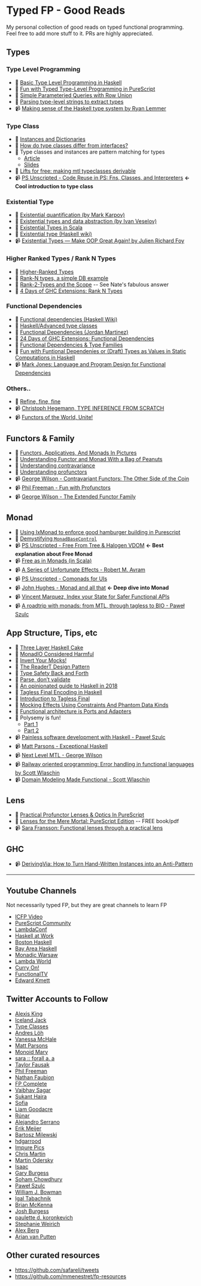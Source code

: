 # Typed FP - Good Reads
My personal collection of good reads on typed functional programming. Feel free to add more stuff to it. PRs are highly appreciated.

## Types

### Type Level Programming
- 📖 [Basic Type Level Programming in Haskell](https://www.parsonsmatt.org/2017/04/26/basic_type_level_programming_in_haskell.html)
- 📖 [Fun with Typed Type-Level Programming in PureScript](https://blog.wuct.me/fun-with-typed-type-level-programming-in-purescript-5f8af42cfec5)
- 📖 [Simple Parameteried Queries with Row Union](https://qiita.com/kimagure/items/9bae08513a5f2658de2c)
- 📖 [Parsing type-level strings to extract types](https://qiita.com/kimagure/items/6729a5d55ab99bcee8ec)
- 📹 [Making sense of the Haskell type system by Ryan Lemmer](https://www.youtube.com/watch?v=tJNU1H9XewM)

### Type Class
- 📖 [Instances and Dictionaries](https://www.schoolofhaskell.com/user/jfischoff/instances-and-dictionaries)
- 📖 [How do type classes differ from interfaces?](https://www.parsonsmatt.org/2017/01/07/how_do_type_classes_differ_from_interfaces.html)
- 📖 Type classes and instances are pattern matching for types
  - [Article](https://qiita.com/kimagure/items/08c59fa21adcd6968ae1)
  - [Slides](https://speakerdeck.com/justinwoo/type-classes-pattern-matching-for-types)
- 📖 [Lifts for free: making mtl typeclasses derivable](https://lexi-lambda.github.io/blog/2017/04/28/lifts-for-free-making-mtl-typeclasses-derivable/)
- 📹 [PS Unscripted - Code Reuse in PS: Fns, Classes, and Interpreters](https://www.youtube.com/watch?v=GlUcCPmH8wI) **<- Cool introduction to type class**

### Existential Type
- 📖 [Existential quantification (by Mark Karpov)](https://markkarpov.com/post/existential-quantification.html)
- 📖 [Existential types and data abstraction (by Ivan Veselov)](http://iveselov.info/posts/2012-08-30-existential-types.html)
- 📖 [Existential Types in Scala](https://dzone.com/articles/existential-types-in-scala)
- 📖 [Existential type (Haskell wiki)](https://wiki.haskell.org/Existential_type)
- 📹 [Existential Types — Make OOP Great Again! by Julien Richard Foy](https://www.youtube.com/watch?v=6j5kZj17aUw)

### Higher Ranked Types / Rank N Types
- 📖 [Higher-Ranked Types](https://8thlight.com/blog/mark-grant/2013/09/13/higher-ranked-types-part-1.html)
- 📖 [Rank-N types, a simple DB example](https://chrisdone.com/posts/rankntypes/)
- 📖 [Rank-2-Types and the Scope](https://discourse.purescript.org/t/rank-2-types-and-the-scope/1029) -- See Nate's fabulous answer
- 📖 [4 Days of GHC Extensions: Rank N Types](https://ocharles.org.uk/guest-posts/2014-12-18-rank-n-types.html)

### Functional Dependencies
- 📖 [Functional dependencies (Haskell Wiki)](https://wiki.haskell.org/Functional_dependencies)
- 📖 [Haskell/Advanced type classes](https://en.wikibooks.org/wiki/Haskell/Advanced_type_classes)
- 📖 [Functional Dependencies (Jordan Martinez)](https://github.com/JordanMartinez/purescript-jordans-reference/blob/cf7ff6362c4b26229b386f36ccd99f25644744db/11-Syntax/01-Basic-Syntax/src/03-TypeClasses-and-Newtypes/07-Functional-Dependencies.purs)
- 📖 [24 Days of GHC Extensions: Functional Dependencies](https://ocharles.org.uk/posts/2014-12-14-functional-dependencies.html)
- 📖 [Functional Dependencies & Type Families](https://gvolpe.github.io/blog/functional-dependencies-and-type-families/)
- 📖 [Fun with Funtional Dependenies or (Draft) Types as Values in Static Computations in Haskell](http://www.cse.chalmers.se/~hallgren/Papers/hallgren.pdf)
- 📹 [Mark Jones: Language and Program Design for Functional Dependencies](https://www.youtube.com/watch?v=oFopoOr9lmw)

### Others..
- 📖 [Refine, fine, fine](https://danieljharvey.github.io/posts/2019-07-05-refined-types.html)
- 📹 [Christoph Hegemann, TYPE INFERENCE FROM SCRATCH](https://www.youtube.com/watch?v=ytPAlhnAKro)
- 📹 [Functors of the World, Unite!](https://www.youtube.com/watch?v=8k7YH9st_8U)

## Functors & Family
- 📖 [Functors, Applicatives, And Monads In Pictures](http://adit.io/posts/2013-04-17-functors,_applicatives,_and_monads_in_pictures.html)
- 📖 [Understanding Functor and Monad With a Bag of Peanuts](https://medium.com/beingprofessional/understanding-functor-and-monad-with-a-bag-of-peanuts-8fa702b3f69e)
- 📖 [Understanding contravariance](https://typeclasses.com/contravariance)
- 📖 [Understanding profunctors](https://typeclasses.com/profunctors)
- 📹 [George Wilson - Contravariant Functors: The Other Side of the Coin](https://www.youtube.com/watch?v=IJ_bVVsQhvc)
- 📹 [Phil Freeman - Fun with Profunctors](https://www.youtube.com/watch?v=OJtGECfksds)
- 📹 [George Wilson - The Extended Functor Family](https://www.youtube.com/watch?v=JZPXzJ5tp9w)

## Monad
- 📖 [Using IxMonad to enforce good hamburger building in Purescript](https://qiita.com/kimagure/items/a0ee7313e8c7690bf3f5)
- 📖 [Demystifying `MonadBaseControl`](https://lexi-lambda.github.io/blog/2019/09/07/demystifying-monadbasecontrol/)
- 📹 [PS Unscripted - Free From Tree & Halogen VDOM](https://www.youtube.com/watch?v=eKkxmVFcd74) **<- Best explanation about Free Monad**
- 📹 [Free as in Monads (in Scala)](https://www.youtube.com/watch?v=cxMo1RMsD0M)
- 📹 [A Series of Unfortunate Effects - Robert M. Avram](https://www.youtube.com/watch?v=y5jZnMImbMY)
- 📹 [PS Unscripted - Comonads for UIs](https://www.youtube.com/watch?v=EoJ9xnzG76M)
- 📹 [John Hughes - Monad and all that](https://www.youtube.com/playlist?list=PLGCr8P_YncjVeZTcfHT1Cb1OfVnNahek5) **<- Deep dive into Monad**
- 📹 [Vincent Marquez, Index your State for Safer Functional APIs](https://www.youtube.com/watch?v=JPVagd9W4Lo)
- 📹 [A roadtrip with monads: from MTL, through tagless to BIO - Paweł Szulc](https://www.youtube.com/watch?v=eth4y015BCU)

## App Structure, Tips, etc
- 📖 [Three Layer Haskell Cake](https://www.parsonsmatt.org/2018/03/22/three_layer_haskell_cake.html)
- 📖 [MonadIO Considered Harmful](https://chrispenner.ca/posts/monadio-considered-harmful)
- 📖 [Invert Your Mocks!](https://www.parsonsmatt.org/2017/07/27/inverted_mocking.html)
- 📖 [The ReaderT Design Pattern](https://www.fpcomplete.com/blog/2017/06/readert-design-pattern)
- 📖 [Type Safety Back and Forth](https://www.parsonsmatt.org/2017/10/11/type_safety_back_and_forth.html)
- 📖 [Parse, don’t validate](https://lexi-lambda.github.io/blog/2019/11/05/parse-don-t-validate/)
- 📖 [An opinionated guide to Haskell in 2018](https://lexi-lambda.github.io/blog/2018/02/10/an-opinionated-guide-to-haskell-in-2018/)
- 📖 [Tagless Final Encoding in Haskell](https://jproyo.github.io/posts/2019-03-17-tagless-final-haskell.html)
- 📖 [Introduction to Tagless Final](https://serokell.io/blog/tagless-final)
- 📖 [Mocking Effects Using Constraints And Phantom Data Kinds](https://chrispenner.ca/posts/mock-effects-with-data-kinds)
- 📖 [Functional architecture is Ports and Adapters](https://blog.ploeh.dk/2016/03/18/functional-architecture-is-ports-and-adapters/)
- 📖 Polysemy is fun!
  - [Part 1](https://haskell-explained.gitlab.io/blog/posts/2019/07/28/polysemy-is-cool-part-1/index.html)
  - [Part 2](https://haskell-explained.gitlab.io/blog/posts/2019/07/31/polysemy-is-cool-part-2/index.html)
- 📹 [Painless software development with Haskell - Paweł Szulc](https://www.youtube.com/watch?v=idU7GdlfP9Q)
- 📹 [Matt Parsons - Exceptional Haskell](https://youtu.be/A5c9kgDYXr8)
- 📹 [Next Level MTL - George Wilson ](https://www.youtube.com/watch?v=GZPup5Iuaqw)
- 📹 [Railway oriented programming: Error handling in functional languages by Scott Wlaschin](https://vimeo.com/113707214)
- 📹 [Domain Modeling Made Functional - Scott Wlaschin](https://www.youtube.com/watch?v=Up7LcbGZFuo)

## Lens
- 📖 [Practical Profunctor Lenses & Optics In PureScript](https://thomashoneyman.com/articles/practical-profunctor-lenses-optics/)
- 📖 [Lenses for the Mere Mortal: PureScript Edition](https://leanpub.com/lenses) -- FREE book/pdf
- 📹 [Sara Fransson: Functional lenses through a practical lens](https://www.youtube.com/watch?v=sFzuu676pFs)

## GHC
- 📹 [DerivingVia: How to Turn Hand-Written Instances into an Anti-Pattern](https://www.youtube.com/watch?v=Zww6pKxxaOg&t=1396s)

---

## Youtube Channels
Not necessarily typed FP, but they are great channels to learn FP

- [ICFP Video](https://www.youtube.com/channel/UCwRL68qZFfub1Ep1EScfmBw)
- [PureScript Community](https://www.youtube.com/channel/UCPtHLGu_WXh-OvX8NAVtDEw)
- [LambdaConf](https://www.youtube.com/channel/UCEtohQeDqMSebi2yvLMUItg)
- [Haskell at Work](https://www.youtube.com/channel/UCUgxpaK7ySR-z6AXA5-uDuw)
- [Boston Haskell](https://www.youtube.com/channel/UCUCpgCWjaniUkX88wZrK_Ig/videos)
- [Bay Area Haskell](https://www.youtube.com/channel/UCCL46pxWWtfhK3TxL55ybeQ)
- [Monadic Warsaw](https://www.youtube.com/channel/UCCeiYYR2fCXarkfSqqFBwuA)
- [Lambda World](https://www.youtube.com/channel/UCEBcDOjv-bhAmLavY71RMHA)
- [Curry On!](https://www.youtube.com/channel/UC-WICcSW1k3HsScuXxDrp0w)
- [FunctionalTV](https://www.youtube.com/channel/UCKvhw2CPR-0S4XZ1bNlihnw)
- [Edward Kmett](https://www.youtube.com/channel/UCE3MJbkTVLoK8dAq7Del8ww)

## Twitter Accounts to Follow
- [Alexis King](https://twitter.com/lexi_lambda)
- [Iceland Jack](https://twitter.com/Iceland_jack)
- [Type Classes](https://twitter.com/typeclasses)
- [Andres Löh](https://twitter.com/kosmikus)
- [Vanessa McHale](https://twitter.com/vamchale)
- [Matt Parsons](https://twitter.com/mattoflambda)
- [Monoid Mary](https://twitter.com/argumatronic)
- [sara :: forall a. a](https://twitter.com/MxLambda)
- [Taylor Fausak](https://twitter.com/taylorfausak)
- [Phil Freeman](https://twitter.com/paf31)
- [Nathan Faubion](https://twitter.com/natefaubion)
- [FP Complete](https://twitter.com/FPComplete)
- [Vaibhav Sagar](https://twitter.com/vbhvsgr)
- [Sukant Hajra](https://twitter.com/shajra)
- [Sofia](https://twitter.com/typeswitch)
- [Liam Goodacre](https://twitter.com/goodacre_liam)
- [Rúnar](https://twitter.com/runarorama)
- [Alejandro Serrano](https://twitter.com/trupill)
- [Erik Meijer](https://twitter.com/headinthebox)
- [Bartosz Milewski](https://twitter.com/BartoszMilewski)
- [hdgarrood](https://twitter.com/hdgarrood)
- [Impure Pics](https://twitter.com/impurepics)
- [Chris Martin](https://twitter.com/chris__martin)
- [Martin Odersky](https://twitter.com/odersky)
- [Isaac](https://twitter.com/fresheyeball)
- [Gary Burgess](https://twitter.com/gb_r)
- [Soham Chowdhury](https://twitter.com/mrkgrnao)
- [Paweł Szulc](https://twitter.com/rabbitonweb)
- [William J. Bowman](https://twitter.com/wilbowma)
- [Igal Tabachnik](https://twitter.com/hmemcpy)
- [Brian McKenna](https://twitter.com/puffnfresh)
- [Josh Burgess](https://twitter.com/_joshburgess)
- [paulette d. koronkevich](https://twitter.com/koronkebitch)
- [Stephanie Weirich](https://twitter.com/fancytypes)
- [Alex Berg](https://twitter.com/alex_berg)
- [Arian van Putten](https://twitter.com/ProgrammerDude)

## Other curated resources
- https://github.com/safareli/tweets
- https://github.com/mmenestret/fp-resources
